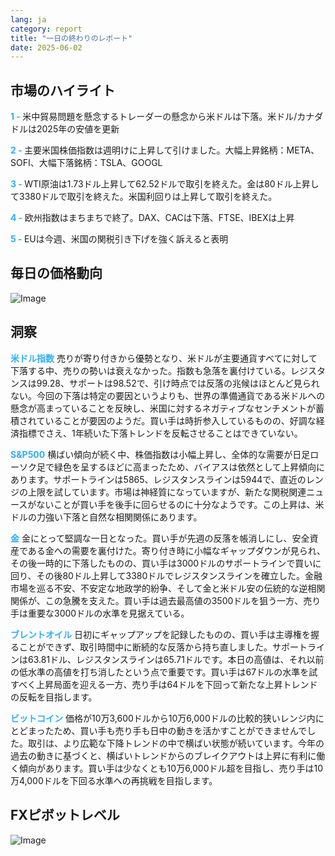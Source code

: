 ```yaml
---
lang: ja
category: report
title: "一日の終わりのレポート"
date: 2025-06-02
---
```



<h2>市場のハイライト</h2>
<strong style="color: #2caef7;">1 - </strong> 米中貿易問題を懸念するトレーダーの懸念から米ドルは下落。米ドル/カナダドルは2025年の安値を更新

<strong style="color: #2caef7;">2 - </strong> 主要米国株価指数は週明けに上昇して引けました。大幅上昇銘柄：META、SOFI、大幅下落銘柄：TSLA、GOOGL

<strong style="color: #2caef7;">3 - </strong> WTI原油は1.73ドル上昇して62.52ドルで取引を終えた。金は80ドル上昇して3380ドルで取引を終えた。米国利回りは上昇して取引を終えた。

<strong style="color: #2caef7;">4 - </strong> 欧州指数はまちまちで終了。DAX、CACは下落、FTSE、IBEXは上昇

<strong style="color: #2caef7;">5 - </strong> EUは今週、米国の関税引き下げを強く訴えると表明



<h2>毎日の価格動向</h2>
<img src="https://markleighedu.github.io/img/Jun-2025/02-Jun-2025/price.jpg" alt="Image"/>

<h2>洞察</h2>
<strong style="color: #2caef7;">米ドル指数</strong> 売りが寄り付きから優勢となり、米ドルが主要通貨すべてに対して下落する中、売りの勢いは衰えなかった。指数も急落を裏付けている。レジスタンスは99.28、サポートは98.52で、引け時点では反落の兆候はほとんど見られない。今回の下落は特定の要因というよりも、世界の準備通貨である米ドルへの懸念が高まっていることを反映し、米国に対するネガティブなセンチメントが蓄積されていることが要因のようだ。買い手は時折参入しているものの、好調な経済指標でさえ、1年続いた下落トレンドを反転させることはできていない。

<strong style="color: #2caef7;">S&P500</strong> 横ばい傾向が続く中、株価指数は小幅上昇し、全体的な需要が日足ローソク足で緑色を呈するほどに高まったため、バイアスは依然として上昇傾向にあります。サポートラインは5865、レジスタンスラインは5944で、直近のレンジの上限を試しています。市場は神経質になっていますが、新たな関税関連ニュースがないことが買い手を後手に回らせるのに十分なようです。この上昇は、米ドルの力強い下落と自然な相関関係にあります。

<strong style="color: #2caef7;">金</strong> 金にとって堅調な一日となった。買い手が先週の反落を帳消しにし、安全資産である金への需要を裏付けた。寄り付き時に小幅なギャップダウンが見られ、その後一時的に下落したものの、買い手は3000ドルのサポートラインで買いに回り、その後80ドル上昇して3380ドルでレジスタンスラインを確立した。金融市場を巡る不安、不安定な地政学的紛争、そして金と米ドル安の伝統的な逆相関関係が、この急騰を支えた。買い手は過去最高値の3500ドルを狙う一方、売り手は重要な3000ドルの水準を見据えている。

<strong style="color: #2caef7;">ブレントオイル</strong> 日初にギャップアップを記録したものの、買い手は主導権を握ることができず、取引時間中に断続的な反落から持ち直しました。サポートラインは63.81ドル、レジスタンスラインは65.71ドルです。本日の高値は、それ以前の低水準の高値を打ち消したという点で重要です。買い手は67ドルの水準を試すべく上昇局面を迎える一方、売り手は64ドルを下回って新たな上昇トレンドの反転を目指します。

<strong style="color: #2caef7;">ビットコイン</strong> 価格が10万3,600ドルから10万6,000ドルの比較的狭いレンジ内にとどまったため、買い手も売り手も日中の動きを活かすことができませんでした。取引は、より広範な下降トレンドの中で横ばい状態が続いています。今年の過去の動きに基づくと、横ばいトレンドからのブレイクアウトは上昇に有利に働く傾向があります。買い手は少なくとも10万6,000ドル超を目指し、売り手は10万4,000ドルを下回る水準への再挑戦を目指します。



<h2>FXピボットレベル</h2>
<img src="https://markleighedu.github.io/img/Jun-2025/02-Jun-2025/pivot.jpg" alt="Image"/>